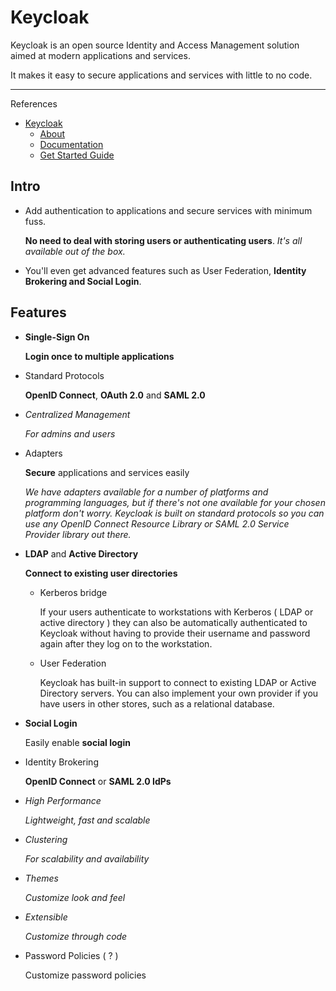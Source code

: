 # Keycloak

Keycloak is an open source Identity and Access Management solution aimed at modern applications and services.

It makes it easy to secure applications and services with little to no code.

---

References

- [Keycloak](https://www.keycloak.org)
    - [About](https://www.keycloak.org/about)
    - [Documentation](https://www.keycloak.org/documentation)
    - [Get Started Guide](https://www.keycloak.org/docs/latest/getting_started/index.html)

## Intro

-   Add authentication to applications and secure services with minimum fuss.

    **No need to deal with storing users or authenticating users**. _It's all available out of the box._

-   You'll even get advanced features such as User Federation, **Identity Brokering and Social Login**.

## Features

-   **Single-Sign On**

    **Login once to multiple applications**

-   Standard Protocols

    **OpenID Connect**, **OAuth 2.0** and **SAML 2.0**

-   _Centralized Management_

    _For admins and users_

-   Adapters

    **Secure** applications and services easily

    _We have adapters available for a number of platforms and programming languages, but if there's not one available for your chosen platform don't worry._
    _Keycloak is built on standard protocols so you can use any OpenID Connect Resource Library or SAML 2.0 Service Provider library out there._

-   **LDAP** and **Active Directory**

    **Connect to existing user directories**

    -   Kerberos <!-- 三头犬 --> bridge

        If your users authenticate to workstations with Kerberos
        ( LDAP or active directory )
        they can also be automatically authenticated to Keycloak
        without having to provide their username and password again
        after they log on to the workstation.

    -   User Federation

        Keycloak has built-in support to connect to existing LDAP or Active Directory servers.
        You can also implement your own provider if you have users in other stores, such as a relational database.

-   **Social Login**

    Easily enable **social login**

-   Identity Brokering

    **OpenID Connect** or **SAML 2.0 IdPs**

-   _High Performance_

    _Lightweight, fast and scalable_

-   _Clustering_

    _For scalability and availability_

-   _Themes_

    _Customize look and feel_

-   _Extensible_

    _Customize through code_

-   Password Policies ( ? )

    Customize password policies
